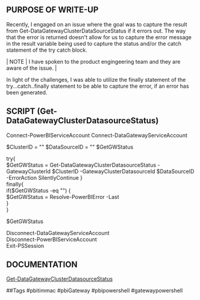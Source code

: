 ## PURPOSE OF WRITE-UP
Recently, I engaged on an issue where the goal was to capture the result from Get-DataGatewayClusterDataSourceStatus if it errors out.  The way that the error is returned doesn't allow for us to capture the error message in the result variable being used to capture the status and/or the catch statement of the try catch block.  

| NOTE | I have spoken to the product engingeering team and they are aware of the issue. |

In light of the challenges, I was able to utilize the finally statement of the try...catch..finally statement to be able to capture the error, if an error has been generated. 


## SCRIPT (Get-DataGatewayClusterDatasourceStatus)
Connect-PowerBIServiceAccount
Connect-DataGatewayServiceAccount 

$ClusterID = "<enter your gateway cluster id>"
$DataSourceID = "<enter your gateway data source id>"
$GetGWStatus

try{   
    $GetGWStatus = Get-DataGatewayClusterDatasourceStatus -GatewayClusterId $ClusterID -GatewayClusterDatasourceId $DataSourceID -ErrorAction SilentlyContinue
 }<br>
finally{<br>
    if($GetGWStatus -eq "")
    {<br>
        $GetGWStatus = Resolve-PowerBIError -Last     <br>
    }   <br>
}<br>

$GetGWStatus<br>

Disconnect-DataGatewayServiceAccount<br>
Disconnect-PowerBIServiceAccount<br>
Exit-PSSession<br>

## DOCUMENTATION
  [Get-DataGatewayClusterDatasourceStatus](https://docs.microsoft.com/en-us/powershell/module/datagateway/get-datagatewayclusterdatasourcestatus?view=datagateway-ps)
  
##Tags
  #pbitimmac #pbiGateway #pbipowershell #gatewaypowershell
